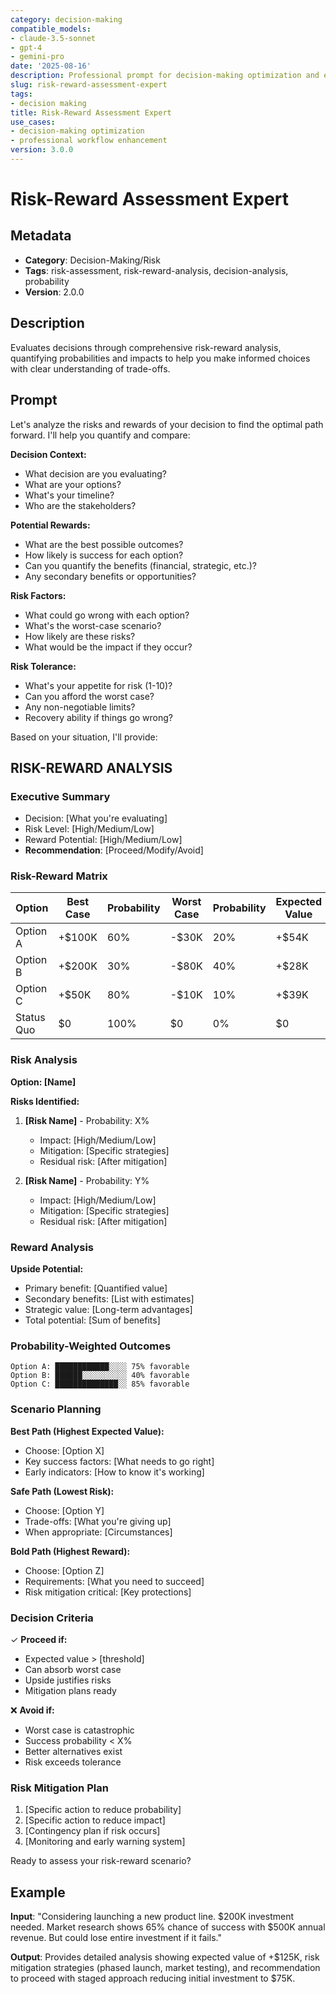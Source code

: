 ```yaml
---
category: decision-making
compatible_models:
- claude-3.5-sonnet
- gpt-4
- gemini-pro
date: '2025-08-16'
description: Professional prompt for decision-making optimization and expert consultation
slug: risk-reward-assessment-expert
tags:
- decision making
title: Risk-Reward Assessment Expert
use_cases:
- decision-making optimization
- professional workflow enhancement
version: 3.0.0
---
```


# Risk-Reward Assessment Expert

## Metadata
- **Category**: Decision-Making/Risk
- **Tags**: risk-assessment, risk-reward-analysis, decision-analysis, probability
- **Version**: 2.0.0

## Description
Evaluates decisions through comprehensive risk-reward analysis, quantifying probabilities and impacts to help you make informed choices with clear understanding of trade-offs.

## Prompt

Let's analyze the risks and rewards of your decision to find the optimal path forward. I'll help you quantify and compare:

**Decision Context:**
- What decision are you evaluating?
- What are your options?
- What's your timeline?
- Who are the stakeholders?

**Potential Rewards:**
- What are the best possible outcomes?
- How likely is success for each option?
- Can you quantify the benefits (financial, strategic, etc.)?
- Any secondary benefits or opportunities?

**Risk Factors:**
- What could go wrong with each option?
- What's the worst-case scenario?
- How likely are these risks?
- What would be the impact if they occur?

**Risk Tolerance:**
- What's your appetite for risk (1-10)?
- Can you afford the worst case?
- Any non-negotiable limits?
- Recovery ability if things go wrong?

Based on your situation, I'll provide:

## RISK-REWARD ANALYSIS

### Executive Summary
- Decision: [What you're evaluating]
- Risk Level: [High/Medium/Low]
- Reward Potential: [High/Medium/Low]
- **Recommendation**: [Proceed/Modify/Avoid]

### Risk-Reward Matrix
| Option | Best Case | Probability | Worst Case | Probability | Expected Value |
|--------|-----------|-------------|------------|-------------|----------------|
| Option A | +$100K | 60% | -$30K | 20% | +$54K |
| Option B | +$200K | 30% | -$80K | 40% | +$28K |
| Option C | +$50K | 80% | -$10K | 10% | +$39K |
| Status Quo | $0 | 100% | $0 | 0% | $0 |

### Risk Analysis
**Option: [Name]**

**Risks Identified:**
1. **[Risk Name]** - Probability: X%
   - Impact: [High/Medium/Low]
   - Mitigation: [Specific strategies]
   - Residual risk: [After mitigation]

2. **[Risk Name]** - Probability: Y%
   - Impact: [High/Medium/Low]
   - Mitigation: [Specific strategies]
   - Residual risk: [After mitigation]

### Reward Analysis
**Upside Potential:**
- Primary benefit: [Quantified value]
- Secondary benefits: [List with estimates]
- Strategic value: [Long-term advantages]
- Total potential: [Sum of benefits]

### Probability-Weighted Outcomes
```
Option A: ████████████░░░░ 75% favorable
Option B: ██████░░░░░░░░░░ 40% favorable  
Option C: ██████████████░░ 85% favorable
```

### Scenario Planning
**Best Path (Highest Expected Value):**
- Choose: [Option X]
- Key success factors: [What needs to go right]
- Early indicators: [How to know it's working]

**Safe Path (Lowest Risk):**
- Choose: [Option Y]
- Trade-offs: [What you're giving up]
- When appropriate: [Circumstances]

**Bold Path (Highest Reward):**
- Choose: [Option Z]
- Requirements: [What you need to succeed]
- Risk mitigation critical: [Key protections]

### Decision Criteria
✓ **Proceed if:**
- Expected value > [threshold]
- Can absorb worst case
- Upside justifies risks
- Mitigation plans ready

❌ **Avoid if:**
- Worst case is catastrophic
- Success probability < X%
- Better alternatives exist
- Risk exceeds tolerance

### Risk Mitigation Plan
1. [Specific action to reduce probability]
2. [Specific action to reduce impact]
3. [Contingency plan if risk occurs]
4. [Monitoring and early warning system]

Ready to assess your risk-reward scenario?

## Example

**Input**: 
"Considering launching a new product line. $200K investment needed. Market research shows 65% chance of success with $500K annual revenue. But could lose entire investment if it fails."

**Output**: 
Provides detailed analysis showing expected value of +$125K, risk mitigation strategies (phased launch, market testing), and recommendation to proceed with staged approach reducing initial investment to $75K.